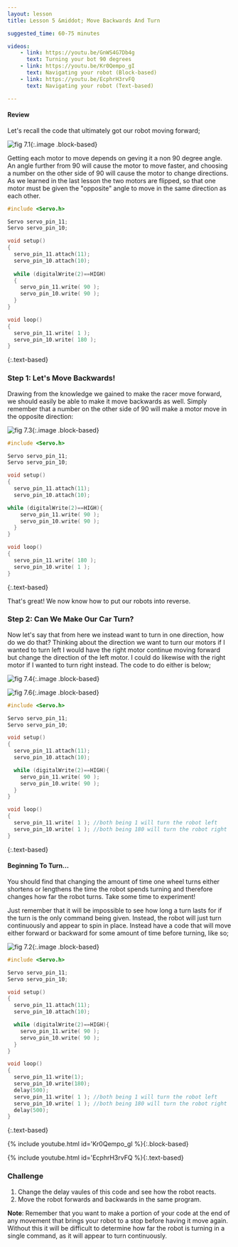 ```yaml
---
layout: lesson
title: Lesson 5 &middot; Move Backwards And Turn

suggested_time: 60-75 minutes  

videos:
    - link: https://youtu.be/GnWS4G7Db4g
      text: Turning your bot 90 degrees
    - link: https://youtu.be/Kr0Qempo_gI
      text: Navigating your robot (Block-based)
	- link: https://youtu.be/EcphrH3rvFQ 
      text: Navigating your robot (Text-based)

---
```


#### Review

Let's recall the code that ultimately got our robot moving forward;

![fig 7.1](fig-7_1.png){:.image .block-based}

Getting each motor to move depends on geving it a non 90 degree angle. An angle further from 90 will cause the motor to move faster, and choosing a number on the other side of 90 will cause the motor to change directions. As we learned in the last lesson the two motors are flipped, so that one motor must be given the "opposite" angle to move in the same direction as each other.

```c
#include <Servo.h>

Servo servo_pin_11;
Servo servo_pin_10;

void setup()
{
  servo_pin_11.attach(11);
  servo_pin_10.attach(10);
  
  while (digitalWrite(2)==HIGH)
  {
    servo_pin_11.write( 90 );
    servo_pin_10.write( 90 );
  }
}

void loop()
{
  servo_pin_11.write( 1 );
  servo_pin_10.write( 180 );
}
```
{:.text-based}

### Step 1: Let's Move Backwards!

Drawing from the knowledge we gained to make the racer move forward, we should easily be able to make it move backwards as well. Simply remember that a number on the other side of 90 will make a motor move in the opposite direction:

![fig 7.3](fig-7_3.png){:.image .block-based}

```c
#include <Servo.h>

Servo servo_pin_11;
Servo servo_pin_10;

void setup()
{
  servo_pin_11.attach(11);
  servo_pin_10.attach(10);

while (digitalWrite(2)==HIGH){
    servo_pin_11.write( 90 );
    servo_pin_10.write( 90 );
  }
}

void loop()
{
  servo_pin_11.write( 180 );
  servo_pin_10.write( 1 );
}
```
{:.text-based}

That's great! We now know how to put our robots into reverse. 

### Step 2: Can We Make Our Car Turn?

Now let's say that from here we instead want to turn in one direction, how do we do that? Thinking about the direction we want to turn our motors if I wanted to turn left I would have the right motor continue moving forward but change the direction of the left motor. I could do likewise with the right motor if I wanted to turn right instead. The code to do either is below;

![fig 7.4](fig-7_4.png){:.image .block-based}

![fig 7.6](fig-7_5.png){:.image .block-based}

```c
#include <Servo.h>

Servo servo_pin_11;
Servo servo_pin_10;

void setup()
{
  servo_pin_11.attach(11);
  servo_pin_10.attach(10);

  while (digitalWrite(2)==HIGH){
    servo_pin_11.write( 90 );
    servo_pin_10.write( 90 );
  }
}

void loop()
{
  servo_pin_11.write( 1 ); //both being 1 will turn the robot left
  servo_pin_10.write( 1 ); //both being 180 will turn the robot right
}
```
{:.text-based}

#### Beginning To Turn...
You should find that changing the amount of time one wheel turns either shortens or lengthens the time the robot spends turning and therefore changes how far the robot turns.  Take some time to experiment!

Just remember that it will be impossible to see how long a turn lasts for if the turn is the only command being given. Instead, the robot will just turn continuously and appear to spin in place. Instead have a code that will move either forward or backward for some amount of time before turning, like so;

![fig 7.2](fig-7_2.png){:.image .block-based}

```c
#include <Servo.h>

Servo servo_pin_11;
Servo servo_pin_10;

void setup()
{
  servo_pin_11.attach(11);
  servo_pin_10.attach(10);

  while (digitalWrite(2)==HIGH){
    servo_pin_11.write( 90 );
    servo_pin_10.write( 90 );
  }
}

void loop()
{
  servo_pin_11.write(1);
  servo_pin_10.write(180);
  delay(500);
  servo_pin_11.write( 1 ); //both being 1 will turn the robot left
  servo_pin_10.write( 1 ); //both being 180 will turn the robot right
  delay(500);
}
```
{:.text-based}

{% include youtube.html id='Kr0Qempo_gI %}{:.block-based}

{% include youtube.html id='EcphrH3rvFQ %}{:.text-based}

### Challenge

1. Change the delay vaules of this code and see how the robot reacts. 
2. Move the robot forwards and backwards in the same program.

**Note**: Remember that you want to make a portion of your code at the end of any movement that brings your robot to a stop before having it move again. Without this it will be difficult to determine how far the robot is turning in a single command, as it will appear to turn continuously.